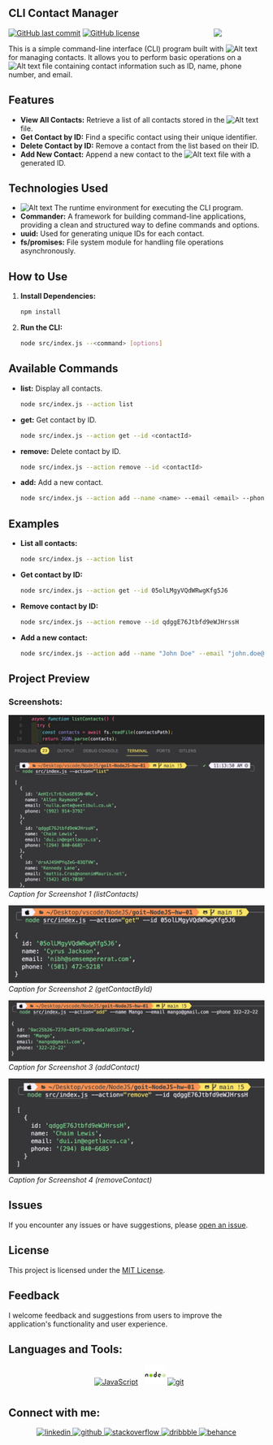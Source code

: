 ## CLI Contact Manager
<img align="right" src="https://media.giphy.com/media/du3J3cXyzhj75IOgvA/giphy.gif" width="100"/>

[![GitHub last commit](https://img.shields.io/github/last-commit/Alexandrbig1/goit-NodeJS-hw-01)](https://github.com/Alexandrbig1/goit-NodeJS-hw-01/commits/main)
[![GitHub license](https://img.shields.io/github/license/Alexandrbig1/goit-NodeJS-hw-01)](https://github.com/Alexandrbig1/goit-NodeJS-hw-01/blob/main/LICENSE)

This is a simple command-line interface (CLI) program built with ![Alt text](https://img.shields.io/badge/Node.js-339933.svg?style=for-the-badge&logo=nodedotjs&logoColor=white) for managing contacts. It allows you to perform basic operations on a ![Alt text](https://img.shields.io/badge/JSON-000000.svg?style=for-the-badge&logo=JSON&logoColor=white) file containing contact information such as ID, name, phone number, and email.

## Features
- **View All Contacts:** Retrieve a list of all contacts stored in the ![Alt text](https://img.shields.io/badge/JSON-000000.svg?style=for-the-badge&logo=JSON&logoColor=white) file.
- **Get Contact by ID:** Find a specific contact using their unique identifier.
- **Delete Contact by ID:** Remove a contact from the list based on their ID.
- **Add New Contact:** Append a new contact to the ![Alt text](https://img.shields.io/badge/JSON-000000.svg?style=for-the-badge&logo=JSON&logoColor=white) file with a generated ID.

## Technologies Used
- ![Alt text](https://img.shields.io/badge/Node.js-339933.svg?style=for-the-badge&logo=nodedotjs&logoColor=white) The runtime environment for executing the CLI program.
- **Commander:** A framework for building command-line applications, providing a clean and structured way to define commands and options.
- **uuid:** Used for generating unique IDs for each contact.
- **fs/promises:** File system module for handling file operations asynchronously.

## How to Use

1. **Install Dependencies:**
    ``` bash
    npm install
1. **Run the CLI:**
    ``` bash
    node src/index.js --<command> [options]

## Available Commands

- **list:** Display all contacts.
    ``` bash
    node src/index.js --action list
- **get:** Get contact by ID.
    ``` bash
    node src/index.js --action get --id <contactId>
- **remove:** Delete contact by ID.
    ``` bash
    node src/index.js --action remove --id <contactId>
- **add:** Add a new contact.
    ``` bash
    node src/index.js --action add --name <name> --email <email> --phone <phone_number>

## Examples

- **List all contacts:**
    ``` bash
    node src/index.js --action list
- **Get contact by ID:**
    ``` bash
    node src/index.js --action get --id 05olLMgyVQdWRwgKfg5J6
- **Remove contact by ID:**
    ``` bash
    node src/index.js --action remove --id qdggE76Jtbfd9eWJHrssH
- **Add a new contact:**
    ``` bash
    node src/index.js --action add --name "John Doe" --email "john.doe@example.com" --phone "+1234567890"

## Project Preview

### Screenshots:

![goit-NodeJS-hw-01](./src/images/hw-1.jpg)
_Caption for Screenshot 1 (listContacts)_

![goit-NodeJS-hw-01](./src/images/hw-2.jpg)
_Caption for Screenshot 2 (getContactById)_

![goit-NodeJS-hw-01](./src/images/hw-3.jpg)
_Caption for Screenshot 3 (addContact)_

![goit-NodeJS-hw-01](./src/images/hw-4.jpg)
_Caption for Screenshot 4 (removeContact)_

## Issues

If you encounter any issues or have suggestions, please [open an issue](https://github.com/Alexandrbig1/goit-NodeJS-hw-01/issues).

## License

This project is licensed under the [MIT License](LICENSE).

## Feedback

I welcome feedback and suggestions from users to improve the application's functionality and user experience.

## Languages and Tools:

<div align="center">  
<a href="https://www.javascript.com/" target="_blank"><img style="margin: 10px" src="https://profilinator.rishav.dev/skills-assets/javascript-original.svg" alt="JavaScript" height="50" /></a>
<a href="https://nodejs.org" target="_blank" rel="noreferrer"><img src="https://raw.githubusercontent.com/devicons/devicon/master/icons/nodejs/nodejs-original-wordmark.svg" alt="nodejs" width="40" height="40"/></a>
<a href="https://git-scm.com/" target="_blank" rel="noreferrer"> <img src="https://www.vectorlogo.zone/logos/git-scm/git-scm-icon.svg" alt="git" width="40" height="40"/></a>
</div>

## Connect with me:

<div align="center">
<a href="https://linkedin.com/in/alex-smagin29" target="_blank">
<img src=https://img.shields.io/badge/linkedin-%231E77B5.svg?&style=for-the-badge&logo=linkedin&logoColor=white alt=linkedin style="margin-bottom: 5px;" />
</a>
<a href="https://github.com/alexandrbig1" target="_blank">
<img src=https://img.shields.io/badge/github-%2324292e.svg?&style=for-the-badge&logo=github&logoColor=white alt=github style="margin-bottom: 5px;" />
</a>
<a href="https://stackoverflow.com/users/22484161/alex-smagin" target="_blank">
<img src=https://img.shields.io/badge/stackoverflow-%23F28032.svg?&style=for-the-badge&logo=stackoverflow&logoColor=white alt=stackoverflow style="margin-bottom: 5px;" />
</a>
<a href="https://dribbble.com/Alexandrbig1" target="_blank">
<img src=https://img.shields.io/badge/dribbble-%23E45285.svg?&style=for-the-badge&logo=dribbble&logoColor=white alt=dribbble style="margin-bottom: 5px;" />
</a>
<a href="https://www.behance.net/a1126" target="_blank">
<img src=https://img.shields.io/badge/behance-%23191919.svg?&style=for-the-badge&logo=behance&logoColor=white alt=behance style="margin-bottom: 5px;" />
</a>  
</div>

